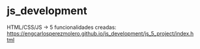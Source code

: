 # js_development
HTML/CSS/JS -> 5 funcionalidades creadas:
https://engcarlosperezmolero.github.io/js_development/js_5_project/index.html
